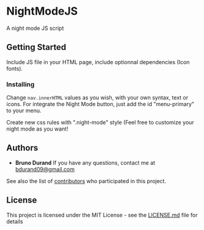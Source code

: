 # NightModeJS
A night mode JS script

## Getting Started
Include JS file in your HTML page, include optionnal dependencies (Icon fonts).

### Installing
Change ```nav.innerHTML``` values as you wish, with your own syntax, text or icons.
For integrate the Night Mode button, just add the id "menu-primary" to your menu.

Create new css rules with ".night-mode" style (Feel free to customize your night mode as you want!

## Authors

* **Bruno Durand**
If you have any questions, contact me at bdurand09@gmail.com

See also the list of [contributors](https://github.com/your/project/contributors) who participated in this project.

## License

This project is licensed under the MIT License - see the [LICENSE.md](LICENSE.md) file for details
